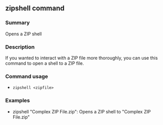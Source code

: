 ## zipshell command

### Summary

Opens a ZIP shell

### Description

If you wanted to interact with a ZIP file more thoroughly, you can use this command to open a shell to a ZIP file.

### Command usage

* `zipshell <zipfile>`

### Examples

* zipshell "Complex ZIP File.zip": Opens a ZIP shell to "Complex ZIP File.zip"